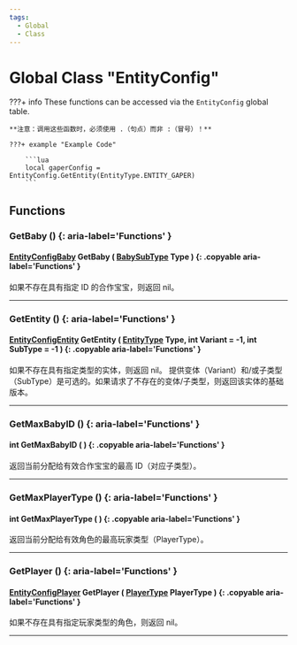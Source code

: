 ```yaml
---
tags:
  - Global
  - Class
---
```

# Global Class "EntityConfig"

???+ info
    These functions can be accessed via the `EntityConfig` global table.

    **注意：调用这些函数时，必须使用 .（句点）而非 :（冒号）！**

    ???+ example "Example Code"
    
        ```lua
        local gaperConfig = EntityConfig.GetEntity(EntityType.ENTITY_GAPER)
        ```
        
## Functions

### GetBaby () {: aria-label='Functions' }
#### [EntityConfigBaby](EntityConfigBaby.md) GetBaby ( [BabySubType](https://wofsauge.github.io/IsaacDocs/rep/enums/BabySubType.html) Type ) {: .copyable aria-label='Functions' }
如果不存在具有指定 ID 的合作宝宝，则返回 nil。

___
### GetEntity () {: aria-label='Functions' }
#### [EntityConfigEntity](EntityConfigEntity.md) GetEntity ( [EntityType](https://wofsauge.github.io/IsaacDocs/rep/enums/EntityType.html) Type, int Variant = -1, int SubType = -1 ) {: .copyable aria-label='Functions' }
如果不存在具有指定类型的实体，则返回 nil。
提供变体（Variant）和/或子类型（SubType）是可选的。如果请求了不存在的变体/子类型，则返回该实体的基础版本。

___
### GetMaxBabyID () {: aria-label='Functions' }
#### int GetMaxBabyID ( ) {: .copyable aria-label='Functions' }
返回当前分配给有效合作宝宝的最高 ID（对应子类型）。

___
### GetMaxPlayerType () {: aria-label='Functions' }
#### int GetMaxPlayerType ( ) {: .copyable aria-label='Functions' }
返回当前分配给有效角色的最高玩家类型（PlayerType）。

___
### GetPlayer () {: aria-label='Functions' }
#### [EntityConfigPlayer](EntityConfigPlayer.md) GetPlayer ( [PlayerType](https://wofsauge.github.io/IsaacDocs/rep/enums/PlayerType.html) PlayerType ) {: .copyable aria-label='Functions' }
如果不存在具有指定玩家类型的角色，则返回 nil。

___